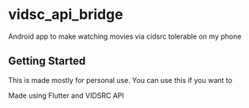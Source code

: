 # vidsc_api_bridge

Android app to make watching movies via cidsrc tolerable on my phone

## Getting Started

This is made mostly for personal use. You can use this if you want to

Made using Flutter and VIDSRC API
